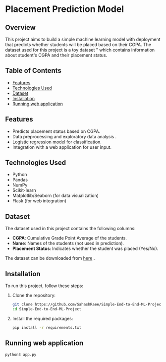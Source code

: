 # Placement Prediction Model

## Overview
This project aims to build a simple machine learning model with deployment  that predicts whether students will be placed based on their CGPA. The dataset used for this project is a toy dataset " which contains information about student's CGPA and their placement status.

## Table of Contents
- [Features](#features)
- [Technologies Used](#technologies-used)
- [Dataset](#dataset)
- [Installation](#installation)
- [Running web application ](#usage)



## Features
- Predicts placement status based on CGPA.
- Data preprocessing and exploratory data analysis .
- Logistic regression model for classification.
- Integration with a web application for user input.

## Technologies Used
- Python
- Pandas
- NumPy
- Scikit-learn
- Matplotlib/Seaborn (for data visualization)
- Flask (for web integration)

## Dataset
The dataset used in this project contains the following columns:
- **CGPA**: Cumulative Grade Point Average of the students.
- **Name**: Names of the students (not used in prediction).
- **Placement Status**: Indicates whether the student was placed (Yes/No).

The dataset can be downloaded from [here](https://github.com/SahashRaee/Simple-End-to-End-ML-Project/blob/main/placement.csv) .

## Installation
To run this project, follow these steps:

1. Clone the repository:
   ```bash
   git clone https://github.com/SahashRaee/Simple-End-to-End-ML-Project.git
   cd Simple-End-to-End-ML-Project

2. Install the required packages:
   ```bash
   pip install -r requirements.txt

## Running web application
   ```bash
   python3 app.py

